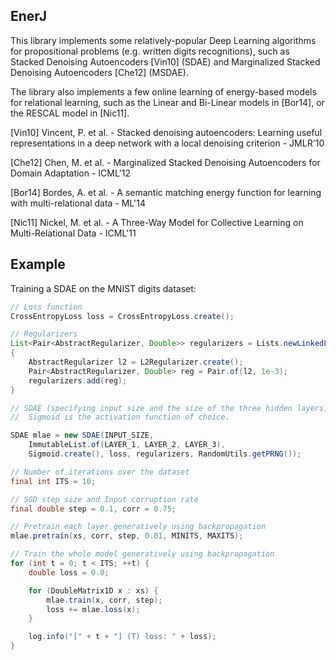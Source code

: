 ## EnerJ

This library implements some relatively-popular Deep Learning algorithms for propositional problems (e.g. written digits recognitions), such as Stacked Denoising Autoencoders [Vin10] (SDAE) and Marginalized Stacked Denoising Autoencoders [Che12] (MSDAE).

The library also implements a few online learning of energy-based models for relational learning, such as the Linear and Bi-Linear models in [Bor14], or the RESCAL model in [Nic11].

[Vin10] Vincent, P. et al. - Stacked denoising autoencoders: Learning useful representations in a deep network with a local denoising criterion - JMLR'10

[Che12] Chen, M. et al. - Marginalized Stacked Denoising Autoencoders for Domain Adaptation - ICML'12

[Bor14] Bordes, A. et al. - A semantic matching energy function for learning with multi-relational data - ML'14

[Nic11] Nickel, M. et al. - A Three-Way Model for Collective Learning on Multi-Relational Data - ICML'11

## Example

Training a SDAE on the MNIST digits dataset:

```java
// Loss function
CrossEntropyLoss loss = CrossEntropyLoss.create();

// Regularizers
List<Pair<AbstractRegularizer, Double>> regularizers = Lists.newLinkedList();
{
	AbstractRegularizer l2 = L2Regularizer.create();
	Pair<AbstractRegularizer, Double> reg = Pair.of(l2, 1e-3);
	regularizers.add(reg);
}

// SDAE (specifying input size and the size of the three hidden layers).
//	Sigmoid is the activation function of choice.

SDAE mlae = new SDAE(INPUT_SIZE,
	ImmutableList.of(LAYER_1, LAYER_2, LAYER_3),
	Sigmoid.create(), loss, regularizers, RandomUtils.getPRNG());

// Number of iterations over the dataset
final int ITS = 10;

// SGD step size and Input corruption rate
final double step = 0.1, corr = 0.75;

// Pretrain each layer generatively using backpropagation
mlae.pretrain(xs, corr, step, 0.01, MINITS, MAXITS);

// Train the whole model generatively using backpropagation
for (int t = 0; t < ITS; ++t) {
	double loss = 0.0;

	for (DoubleMatrix1D x : xs) {
		mlae.train(x, corr, step);
		loss += mlae.loss(x);
	}

	log.info("[" + t + "] (T) loss: " + loss);
}
```
